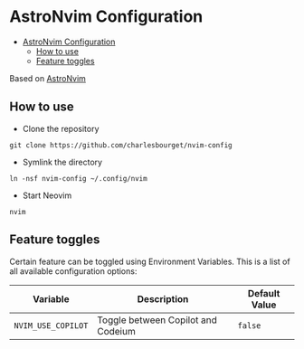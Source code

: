 # AstroNvim Configuration

<!--toc:start-->

- [AstroNvim Configuration](#astronvim-configuration)
  - [How to use](#how-to-use)
  - [Feature toggles](#feature-toggles)

<!--toc:end-->

Based on [AstroNvim](https://github.com/AstroNvim/AstroNvim)

## How to use

- Clone the repository

```shell
git clone https://github.com/charlesbourget/nvim-config
```

- Symlink the directory

```shell
ln -nsf nvim-config ~/.config/nvim
```

- Start Neovim

```shell
nvim
```

## Feature toggles

Certain feature can be toggled using Environment Variables.
This is a list of all available configuration options:

| Variable           | Description                        | Default Value |
| ------------------ | ---------------------------------- | ------------- |
| `NVIM_USE_COPILOT` | Toggle between Copilot and Codeium | `false`       |

